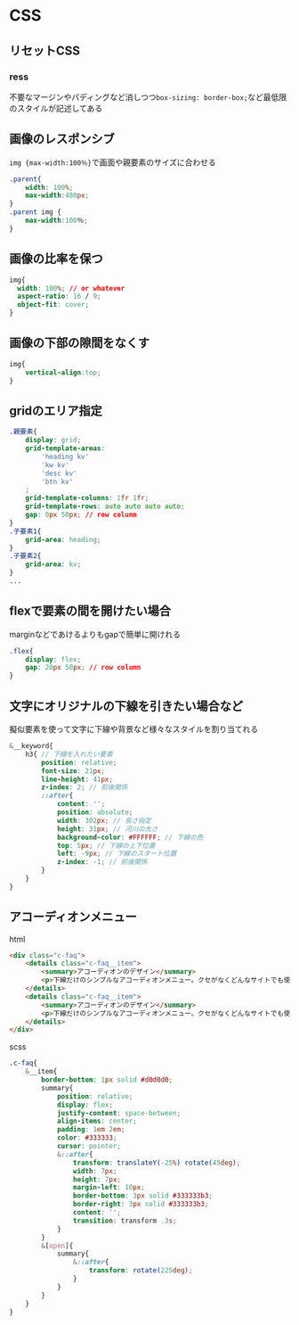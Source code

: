# CSS

## リセットCSS
### ress
不要なマージンやパディングなど消しつつ`box-sizing: border-box;`など最低限のスタイルが記述してある

## 画像のレスポンシブ
`img {max-width:100％}`で画面や親要素のサイズに合わせる
```css
.parent{
    width: 100%;
    max-width:480px;
}
.parent img {
    max-width:100％;
}
```

## 画像の比率を保つ

```css
img{
  width: 100%; // or whatever
  aspect-ratio: 16 / 9;
  object-fit: cover;
}
```

## 画像の下部の隙間をなくす

```css
img{
	vertical-align:top;
}
```

## gridのエリア指定
```css
.親要素{
    display: grid;
    grid-template-areas: 
        'heading kv'
        'kw kv'
        'desc kv'
        'btn kv'
    ;
    grid-template-columns: 1fr 1fr;
    grid-template-rows: auto auto auto auto;
    gap: 0px 50px; // row column
}
.子要素1{
    grid-area: heading;
}
.子要素2{
    grid-area: kv;
}
...
```

## flexで要素の間を開けたい場合
marginなどであけるよりもgapで簡単に開けれる
```css
.flex{
    display: flex;
    gap: 20px 50px; // row column
}
```

## 文字にオリジナルの下線を引きたい場合など
擬似要素を使って文字に下線や背景など様々なスタイルを割り当てれる
```scss
&__keyword{
    h3{ // 下線を入れたい要素
        position: relative;
        font-size: 21px;
        line-height: 41px;
        z-index: 2; // 前後関係
        ::after{
            content: '';
            position: absolute;
            width: 302px; // 長さ指定
            height: 31px; // 河川の太さ
            background-color: #FFFFFF; // 下線の色
            top: 5px; // 下線の上下位置
            left: -9px; // 下線のスタート位置
            z-index: -1; // 前後関係
        }
    }    
}
```

## アコーディオンメニュー
html
```html
<div class="c-faq">
    <details class="c-faq__item">
        <summary>アコーディオンのデザイン</summary>
        <p>下線だけのシンプルなアコーディオンメニュー。クセがなくどんなサイトでも使いやすいのが特徴です。</p>
    </details>
    <details class="c-faq__item">
        <summary>アコーディオンのデザイン</summary>
        <p>下線だけのシンプルなアコーディオンメニュー。クセがなくどんなサイトでも使いやすいのが特徴です。</p>
    </details>
</div>
```
scss
```scss
.c-faq{
    &__item{
        border-bottom: 1px solid #d0d0d0;
        summary{
            position: relative;
            display: flex;
            justify-content: space-between;
            align-items: center;
            padding: 1em 2em;
            color: #333333;
            cursor: pointer;
            &::after{
                transform: translateY(-25%) rotate(45deg);
                width: 7px;
                height: 7px;
                margin-left: 10px;
                border-bottom: 3px solid #333333b3;
                border-right: 3px solid #333333b3;
                content: '';
                transition: transform .3s;
            }
        }
        &[open]{
            summary{
                &::after{
                    transform: rotate(225deg);
                }
            }
        }
    }
}
```
